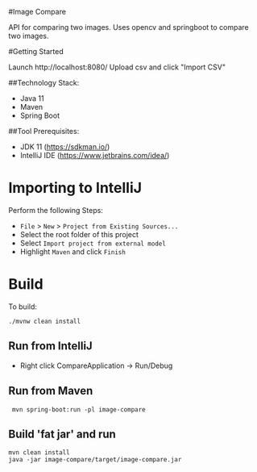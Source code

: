 #Image Compare

API for comparing two images. Uses opencv and springboot to compare two images.

#Getting Started

Launch http://localhost:8080/
Upload csv and click "Import CSV"

##Technology Stack:
* Java 11
* Maven
* Spring Boot

##Tool Prerequisites:
* JDK 11 (https://sdkman.io/)
* IntelliJ IDE (https://www.jetbrains.com/idea/)

# Importing to IntelliJ
Perform the following Steps:
* `File` > `New` > `Project from Existing Sources...`
* Select the root folder of this project
* Select `Import project from external model`
* Highlight `Maven` and click `Finish`

# Build
To build:
```
./mvnw clean install
```
## Run from IntelliJ
* Right click CompareApplication -> Run/Debug

## Run from Maven
```
 mvn spring-boot:run -pl image-compare
```

## Build 'fat jar' and run
```
mvn clean install
java -jar image-compare/target/image-compare.jar